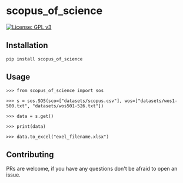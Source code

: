 # scopus_of_science
[![License: GPL v3](https://img.shields.io/badge/License-GPLv3-blue.svg)](https://www.gnu.org/licenses/gpl-3.0)

## Installation
```
pip install scopus_of_science
```

## Usage

```
>>> from scopus_of_science import sos

>>> s = sos.SOS(sco=["datasets/scopus.csv"], wos=["datasets/wos1-500.txt", "datasets/wos501-526.txt"])

>>> data = s.get()

>>> print(data)

>>> data.to_excel("exel_filename.xlsx")

```

## Contributing
PRs are welcome, if you have any questions don't be afraid to open an issue.